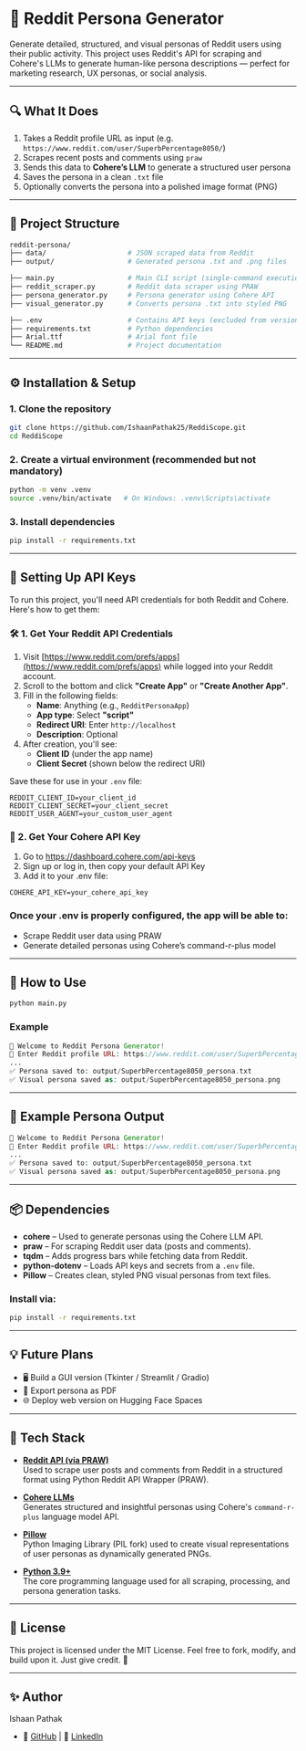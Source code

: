 # 🧠 Reddit Persona Generator

Generate detailed, structured, and visual personas of Reddit users using their public activity. This project uses Reddit's API for scraping and Cohere's LLMs to generate human-like persona descriptions — perfect for marketing research, UX personas, or social analysis.

---

## 🔍 What It Does

1. Takes a Reddit profile URL as input (e.g. `https://www.reddit.com/user/SuperbPercentage8050/`)
2. Scrapes recent posts and comments using `praw`
3. Sends this data to **Cohere’s LLM** to generate a structured user persona
4. Saves the persona in a clean `.txt` file
5. Optionally converts the persona into a polished image format (PNG)

---

## 📁 Project Structure

```graphql
reddit-persona/
├── data/                    # JSON scraped data from Reddit
├── output/                  # Generated persona .txt and .png files

├── main.py                  # Main CLI script (single-command execution)
├── reddit_scraper.py        # Reddit data scraper using PRAW
├── persona_generator.py     # Persona generator using Cohere API
├── visual_generator.py      # Converts persona .txt into styled PNG

├── .env                     # Contains API keys (excluded from version control)
├── requirements.txt         # Python dependencies
├── Arial.ttf                # Arial font file
└── README.md                # Project documentation
```


---

## ⚙️ Installation & Setup

### 1. Clone the repository

```bash
git clone https://github.com/IshaanPathak25/ReddiScope.git
cd ReddiScope
```

### 2. Create a virtual environment (recommended but not mandatory)

```bash
python -m venv .venv
source .venv/bin/activate   # On Windows: .venv\Scripts\activate
```

### 3. Install dependencies

```bash
pip install -r requirements.txt
```

---

## 🔐 Setting Up API Keys

To run this project, you'll need API credentials for both Reddit and Cohere. Here's how to get them:

### 🛠️ 1. Get Your Reddit API Credentials

1. Visit [https://www.reddit.com/prefs/apps](https://www.reddit.com/prefs/apps) while logged into your Reddit account.
2. Scroll to the bottom and click **"Create App"** or **"Create Another App"**.
3. Fill in the following fields:
   - **Name**: Anything (e.g., `RedditPersonaApp`)
   - **App type**: Select **"script"**
   - **Redirect URI**: Enter `http://localhost`
   - **Description**: Optional
4. After creation, you'll see:
   - **Client ID** (under the app name)
   - **Client Secret** (shown below the redirect URI)

Save these for use in your `.env` file:
```env
REDDIT_CLIENT_ID=your_client_id
REDDIT_CLIENT_SECRET=your_client_secret
REDDIT_USER_AGENT=your_custom_user_agent
```

### 🧠 2. Get Your Cohere API Key

1. Go to https://dashboard.cohere.com/api-keys
2. Sign up or log in, then copy your default API Key
3. Add it to your .env file:
```env
COHERE_API_KEY=your_cohere_api_key
```

### Once your .env is properly configured, the app will be able to:
- Scrape Reddit user data using PRAW
- Generate detailed personas using Cohere’s command-r-plus model

---

## 🚀 How to Use

```bash
python main.py
```

### Example
```php
👋 Welcome to Reddit Persona Generator!
🔗 Enter Reddit profile URL: https://www.reddit.com/user/SuperbPercentage8050/
...
✅ Persona saved to: output/SuperbPercentage8050_persona.txt
✅ Visual persona saved as: output/SuperbPercentage8050_persona.png
```

---

## 🧠 Example Persona Output

```php
👋 Welcome to Reddit Persona Generator!
🔗 Enter Reddit profile URL: https://www.reddit.com/user/SuperbPercentage8050/
...
✅ Persona saved to: output/SuperbPercentage8050_persona.txt
✅ Visual persona saved as: output/SuperbPercentage8050_persona.png
```

---

## 📦 Dependencies

- **cohere** – Used to generate personas using the Cohere LLM API.
- **praw** – For scraping Reddit user data (posts and comments).
- **tqdm** – Adds progress bars while fetching data from Reddit.
- **python-dotenv** – Loads API keys and secrets from a `.env` file.
- **Pillow** – Creates clean, styled PNG visual personas from text files.

### Install via:
```bash
pip install -r requirements.txt
```

---

## 💡 Future Plans

- 🖥️ Build a GUI version (Tkinter / Streamlit / Gradio)
- 📄 Export persona as PDF
- 🌐 Deploy web version on Hugging Face Spaces

---

## 🧪 Tech Stack

- [**Reddit API (via PRAW)**](https://praw.readthedocs.io/en/stable/)  
  Used to scrape user posts and comments from Reddit in a structured format using Python Reddit API Wrapper (PRAW).

- [**Cohere LLMs**](https://cohere.com/)  
  Generates structured and insightful personas using Cohere's `command-r-plus` language model API.

- [**Pillow**](https://pillow.readthedocs.io/en/stable/)  
  Python Imaging Library (PIL fork) used to create visual representations of user personas as dynamically generated PNGs.

- [**Python 3.9+**](https://www.python.org/)  
  The core programming language used for all scraping, processing, and persona generation tasks.

---

## 📜 License
This project is licensed under the MIT License.
Feel free to fork, modify, and build upon it. Just give credit. 🙌

---

## ✨ Author
 Ishaan Pathak
 - 🔗 [GitHub](https://github.com/IshaanPathak25) | 💼 [LinkedIn](https://www.linkedin.com/in/ishaan-pathak-04484325b/)
